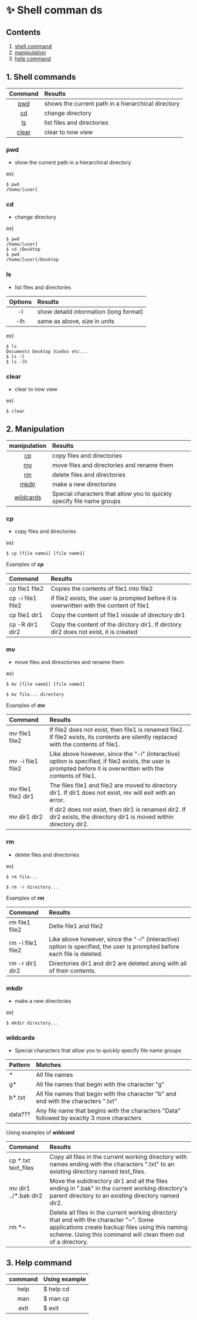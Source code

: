 # ✨ Shell comman ds

## Contents

1. [shell command](#1-shell-commands)
2. [manipulation](#2-manipulation)
3. [help command](#3-help-command)


## 1. Shell commands

|Command|Results|
|:--:|:--|
|[pwd](#pwd)|shows the current path in a hierarchical directory|
|[cd](#cd)|change directory|
|[ls](#ls)|list files and directories|
|[clear](#clear)|clear to now view|

### pwd
- show the current path in a hierarchical directory

ex)

```
$ pwd
/home/[user]
```

### cd
- change directory

ex)
```
$ pwd
/home/[user]
$ cd /Desktop
$ pwd
/home/[user]/Desktop
```

### ls
- list files and directories

|Options|Results|
|:--:|:--|
|-l|show detaild intormation (long format)|
|-lh|same as above, size in units|

ex)
```
$ ls
Documents Desktop Viedos etc...
$ ls -l
$ ls -lh
```

### clear
- clear to now view

ex)
```
$ clear
```

## 2. Manipulation

|manipulation|Results|
|:--:|:--|
|[cp](#cp)|copy files and directories|
|[mv](#mv)|move files and directories and rename them|
|[rm](#rm)|delete files and directories|
|[mkdir](#mkdir)|make a new directories|
|[wildcards](#wildcards)|Special characters that allow you to quickly specify file name groups|
### cp
- copy files and directories

ex)
```
$ cp [file name1] [file name1]
```

Examples of ***cp***

|Command|Results|
|:--|:--|
|cp file1 file2|Copies the contents of file1 into file2|
|cp -i file1 file2|if file2 exists, the user is prompted before it is overwritten with the content of file1|
|cp file1 dir1|Copy the content of file1 iniside of directory dir1|
|cp -R dir1 dir2|Copy the content of the dirctory dir1. If dirctory dir2 does not exist, it is created|


### mv
- move files and diresctories and rename them

ex)
```
$ mv [file naem1] [file name2]
```
```
$ mv file... directory
```

Examples of ***mv***

|Command|Results|
|:--|:--|
|mv file1 file2|If file2 does not exist, then file1 is renamed file2. If file2 exists, its contents are silently replaced with the contents of file1.|
|mv -i file1 file2|Like above however, since the "-i" (interactive) option is specified, if file2 exists, the user is prompted before it is overwritten with the contents of file1.|
|mv file1 file2 dir1|The files file1 and file2 are moved to directory dir1. If dir1 does not exist, mv will exit with an error.|
|mv dir1 dir2|If dir2 does not exist, then dir1 is renamed dir2. If dir2 exists, the directory dir1 is moved within directory dir2.|


### rm
- delete files and directories

ex)
```
$ rm file...
```
```
$ rm -r directory...
```

Examples of ***rm***

|Command|Results|
|:--|:--|
|rm file1 file2|Delte file1 and file2|
|rm -i file1 file2|Like above however, since the "-i" (interactive) option is specified, the user is prompted before each file is deleted.|
|rm -r dir1 dir2|Directories dir1 and dir2 are deleted along with all of their contents.|


### mkdir
- make a new directories

ex)
```
$ mkdir directory...
```

### wildcards
- Special characters that allow you to quickly specify file name groups

|Pattern|Matches|
|:--|:--|
|*|All file names|
|g*|All file names that begin with the character "g"|
|b*.txt|All file names that begin with the character "b" and end with the characters ".txt"|
|data???|Any file name that begins with the characters "Data" followed by exactly 3 more characters|

Using examples of ***wildcard***

|Command|Results|
|:--|:--|
|cp *.txt text_files|Copy all files in the current working directory with names ending with the characters ".txt" to an existing directory named text_files.|
|mv dir1 ../*.bak dir2|Move the subdirectory dir1 and all the files ending in ".bak" in the current working directory's parent directory to an existing directory named dir2.|
|rm *~|Delete all files in the current working directory that end with the character "~". Some applications create backup files using this naming scheme. Using this command will clean them out of a directory.|

## 3. Help command

|command|Using example|
|:--:|:--|
|help|$ help cd|
|man|$ man cp|
|exit|$ exit|